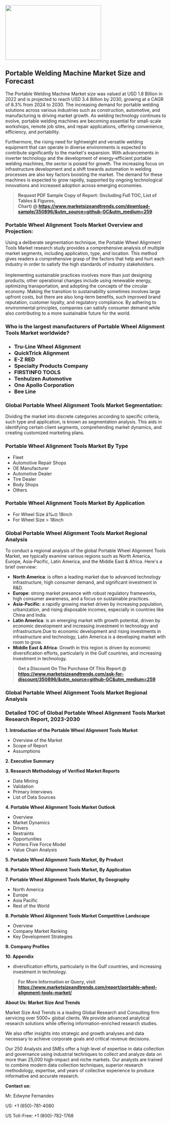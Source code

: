 <p><img class="alignnone size-medium wp-image-20088" src="https://ffe5etoiles.com/wp-content/uploads/2024/12/MST1-300x171.png" alt="" width="300" height="171" /></p><h2>Portable Welding Machine Market Size and Forecast</h2><p>The Portable Welding Machine Market size was valued at USD 1.8 Billion in 2022 and is projected to reach USD 3.4 Billion by 2030, growing at a CAGR of 8.3% from 2024 to 2030. The increasing demand for portable welding solutions across various industries such as construction, automotive, and manufacturing is driving market growth. As welding technology continues to evolve, portable welding machines are becoming essential for small-scale workshops, remote job sites, and repair applications, offering convenience, efficiency, and portability.</p><p>Furthermore, the rising need for lightweight and versatile welding equipment that can operate in diverse environments is expected to contribute significantly to the market's expansion. With advancements in inverter technology and the development of energy-efficient portable welding machines, the sector is poised for growth. The increasing focus on infrastructure development and a shift towards automation in welding processes are also key factors boosting the market. The demand for these machines is expected to grow rapidly, supported by ongoing technological innovations and increased adoption across emerging economies.</p></p><blockquote id="" class=""><strong>Request PDF Sample Copy of Report: (Including Full TOC, List of Tables &amp; Figures, Chart)&nbsp;@&nbsp;<strong><a href="https://www.marketsizeandtrends.com/download-sample/350896/&utm_source=github-GC&utm_medium=259" target="_blank">https://www.marketsizeandtrends.com/download-sample/350896/&utm_source=github-GC&utm_medium=259</a></strong></strong></blockquote><h3 id="" class="">Portable Wheel Alignment Tools Market&nbsp;Overview and Projection:</h3><p id="" class="">Using a deliberate segmentation technique, the Portable Wheel Alignment Tools Market research study provides a comprehensive analysis of multiple market segments, including application, type, and location. This method gives readers a comprehensive grasp of the factors that help and hurt each industry in order to satisfy the high standards of industry stakeholders. <br /> <br />Implementing sustainable practices involves more than just designing products; other operational changes include using renewable energy, optimizing transportation, and adopting the concepts of the circular economy. Making the transition to sustainability sometimes involves large upfront costs, but there are also long-term benefits, such improved brand reputation, customer loyalty, and regulatory compliance. By adhering to environmental principles, companies can satisfy consumer demand while also contributing to a more sustainable future for the world.</p><h3 id="" class="">Who is the largest manufacturers of&nbsp;Portable Wheel Alignment Tools Market worldwide?</h3><h3 class=""><p><ul><li>Tru-Line Wheel Alignment </li><li> QuickTrick Alignment </li><li> E-Z RED </li><li> Specialty Products Company </li><li> FIRSTINFO TOOLS </li><li> Tenhulzen Automotive </li><li> One Apollo Corporation </li><li> Bee Line</li></ul></p></h3><h3 id="" class="">Global&nbsp;Portable Wheel Alignment Tools Market Segmentation:</h3><p id="" class="">Dividing the market into discrete categories according to specific criteria, such type and application, is known as segmentation analysis. This aids in identifying certain client segments, comprehending market dynamics, and creating customized marketing plans.</p><h3 id="" class="">Portable Wheel Alignment Tools Market&nbsp;By Type</h3><p><p><ul><li>Fleet </li><li> Automotive Repair Shops </li><li> OE Manufacturer </li><li> Automotive Dealer </li><li> Tire Dealer </li><li> Body Shops </li><li> Others</p></li></ul></p></p><h3 id="" class="">Portable Wheel Alignment Tools Market&nbsp;By Application</h3><p class=""><p><ul><li>For Wheel Size â‰¤ 18inch </li><li> For Wheel Size > 18inch</li></ul></p></p><h3 id="" class="">Global Portable Wheel Alignment Tools Market Regional Analysis</h3><p id="" class="">To conduct a regional analysis of the global Portable Wheel Alignment Tools Market, we typically examine various regions such as North America, Europe, Asia-Pacific, Latin America, and the Middle East &amp; Africa. Here's a brief overview:</p><ul><li><strong>North America</strong>: is often a leading market due to advanced technology infrastructure, high consumer demand, and significant investment in R&amp;D.</li><li><strong>Europe</strong>: strong market presence with robust regulatory frameworks, high consumer awareness, and a focus on sustainable practices.</li><li><strong>Asia-Pacific</strong>: a rapidly growing market driven by increasing population, urbanization, and rising disposable incomes, especially in countries like China and India.</li><li><strong>Latin America</strong>: is an emerging market with growth potential, driven by economic development and increasing investment in technology and infrastructure.Due to economic development and rising investments in infrastructure and technology, Latin America is a developing market with room to grow.</li><li><strong>Middle East &amp; Africa</strong>: Growth in this region is driven by economic diversification efforts, particularly in the Gulf countries, and increasing investment in technology.</li></ul><blockquote id="" class=""><strong>Get a Discount On The Purchase Of This Report @ <strong><a href="https://www.marketsizeandtrends.com/ask-for-discount/350896/&utm_source=github-GC&utm_medium=259" target="_blank">https://www.marketsizeandtrends.com/ask-for-discount/350896/&utm_source=github-GC&utm_medium=259</a></strong></strong></blockquote><h3 id="" class="">Global Portable Wheel Alignment Tools Market Regional Analysis</h3><h3 id="" class="">Detailed TOC of Global Portable Wheel Alignment Tools Market Research Report, 2023-2030</h3><p id="" class=""><strong>1. Introduction of the Portable Wheel Alignment Tools Market</strong></p><ul><li>Overview of the Market</li><li>Scope of Report</li><li>Assumptions</li></ul><p id="" class=""><strong>2. Executive Summary</strong></p><p id="" class=""><strong>3. Research Methodology of Verified Market Reports</strong></p><ul><li>Data Mining</li><li>Validation</li><li>Primary Interviews</li><li>List of Data Sources</li></ul><p id="" class=""><strong>4. Portable Wheel Alignment Tools Market Outlook</strong></p><ul><li>Overview</li><li>Market Dynamics</li><li>Drivers</li><li>Restraints</li><li>Opportunities</li><li>Porters Five Force Model</li><li>Value Chain Analysis</li></ul><p id="" class=""><strong>5. Portable Wheel Alignment Tools Market, By Product</strong></p><p id="" class=""><strong>6. Portable Wheel Alignment Tools Market, By Application</strong></p><p id="" class=""><strong>7. Portable Wheel Alignment Tools Market, By Geography</strong></p><ul><li>North America</li><li>Europe</li><li>Asia Pacific</li><li>Rest of the World</li></ul><p id="" class=""><strong>8. Portable Wheel Alignment Tools Market Competitive Landscape</strong></p><ul><li>Overview</li><li>Company Market Ranking</li><li>Key Development Strategies</li></ul><p id="" class=""><strong>9. Company Profiles</strong></p><p id="" class=""><strong>10. Appendix</strong></p><ul><li>diversification efforts, particularly in the Gulf countries, and increasing investment in technology.</li></ul><blockquote id="" class=""><strong>For More Information or Query, visit <strong><strong><a href="https://www.marketsizeandtrends.com/report/portable-wheel-alignment-tools-market/" target="_blank">https://www.marketsizeandtrends.com/report/portable-wheel-alignment-tools-market/</a></strong></strong></strong></blockquote><p id="" class=""><strong>About Us: Market Size And Trends</strong></p><p id="" class="">Market Size And Trends is a leading Global Research and Consulting firm servicing over 5000+ global clients. We provide advanced analytical research solutions while offering information-enriched research studies.</p><p id="" class="">We also offer insights into strategic and growth analyses and data necessary to achieve corporate goals and critical revenue decisions.</p><p id="" class="">Our 250 Analysts and SMEs offer a high level of expertise in data collection and governance using industrial techniques to collect and analyze data on more than 25,000 high-impact and niche markets. Our analysts are trained to combine modern data collection techniques, superior research methodology, expertise, and years of collective experience to produce informative and accurate research.</p><p id="" class=""><strong>Contact us:</strong></p><p id="" class="">Mr. Edwyne Fernandes</p><p id="" class="">US: +1 (650)-781-4080</p><p id="" class="">US Toll-Free: +1 (800)-782-1768</p>
